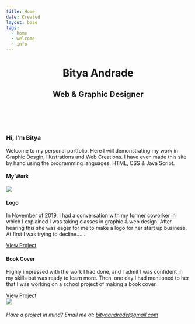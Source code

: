 ```yaml
---
title: Home
date: Created
layout: base
tags:
  - home
  - welcome
  - info
---
```


<!-- HEADER -->
<header class="home">
<div class="intro">
  <div class="intro-content">
    <h1>Bitya Andrade</h2>
    <h2>Web &amp; Graphic Designer</h2>
  </div>
</div>
</header>
<br>
<!-- ABOUT -->
<div class="container">
<section class="about">
<div class="about-content">
  <h3>Hi, I'm Bitya</h3>
  <p>Welcome to my personal portfolio. Here I will demonstrating my work in Graphic Desgin, Illustrations and Web Creations. I have even made this site by hand using the programming languages: HTML, CSS & Java Script.</p>
</div>
</section>

<!-- WORK lEFT -->    
  <h4>My Work</h4>
  <div class="homegrid">
    <div class="image-area-left">
      <img src="/images/logo.jpg"/>
    </div>
      <div class="text-box">
        <div class="text-box-content">
        <h4>Logo</h4>
          <p>In November of 2019, I had a conversation with my former coworker in which I explained I was taking classes in graphic & web design.  After hearing this she was eager for me to make a logo for her start up business.  At first I was trying to decline…... </p>
          <a href="/worklogo" class="button">View Project</a>
    </div>
  </div>

<!-- WORK RIGHT -->    
  
  <div class="text-box">
    <div class="text-box-content">
      <h4>Book Cover</h4>
        <p>Highly impressed with the work I had done, and I admit I was confident in my skills but was ready to learn more.  Then, one day I had mentioned to her that I was working on a school project of making a book cover.</p>
        <a href="/bookcover" class="button">View Project</a>
      </div>
    </div>
    <div class="image-area-right">
      <img src="/images/bookcover.jpg"/>
    </div>
  </div>

  

<!-- CONTACT -->      
  <section class="contact">
    <div class="contact-content">
    <h6>Have a project in mind?
    Email me at: 
    <a class="email" href="malito:bityaandrade@gmail.com">bityaandrade@gmail.com</a></h6>
    </div>
  </section>
  <div class="image-divider">
  </div>